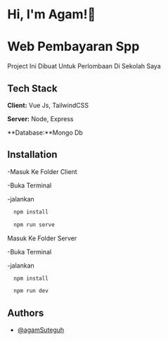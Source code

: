 
# Hi, I'm Agam!👋


# Web Pembayaran Spp

Project Ini Dibuat Untuk Perlombaan Di Sekolah Saya








## Tech Stack

**Client:** Vue Js, TailwindCSS

**Server:** Node, Express

**Database:**Mongo Db


## Installation

-Masuk Ke Folder Client

-Buka Terminal

-jalankan

```bash
  npm install 

  npm run serve
```
    
Masuk Ke Folder Server

-Buka Terminal

-jalankan

```bash
  npm install 

  npm run dev
```

## Authors

- [@agamSuteguh](https://www.github.com/agamSuteguh)

